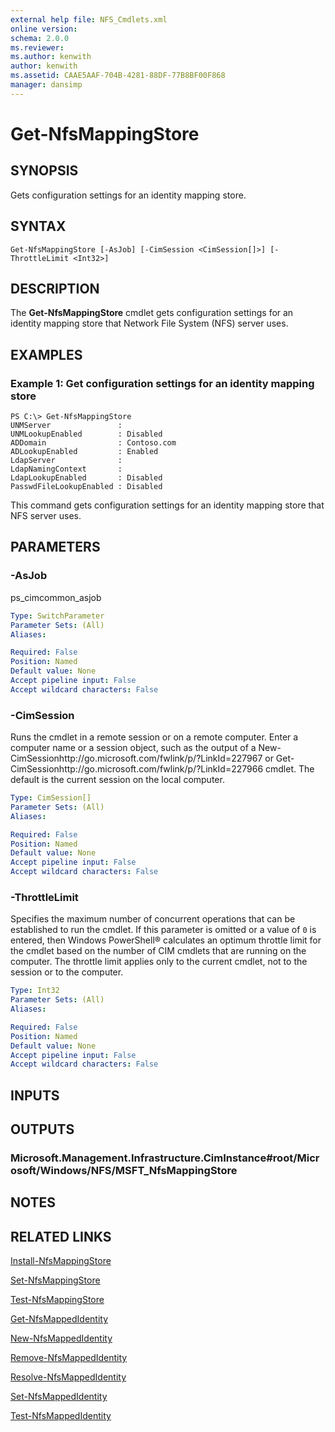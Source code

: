 ```yaml
---
external help file: NFS_Cmdlets.xml
online version: 
schema: 2.0.0
ms.reviewer:
ms.author: kenwith
author: kenwith
ms.assetid: CAAE5AAF-704B-4281-88DF-77B8BF00F868
manager: dansimp
---
```


# Get-NfsMappingStore

## SYNOPSIS
Gets configuration settings for an identity mapping store.

## SYNTAX

```
Get-NfsMappingStore [-AsJob] [-CimSession <CimSession[]>] [-ThrottleLimit <Int32>]
```

## DESCRIPTION
The **Get-NfsMappingStore** cmdlet gets configuration settings for an identity mapping store that Network File System (NFS) server uses.

## EXAMPLES

### Example 1: Get configuration settings for an identity mapping store
```
PS C:\> Get-NfsMappingStore
UNMServer               :
UNMLookupEnabled        : Disabled
ADDomain                : Contoso.com
ADLookupEnabled         : Enabled
LdapServer              :
LdapNamingContext       :
LdapLookupEnabled       : Disabled
PasswdFileLookupEnabled : Disabled
```

This command gets configuration settings for an identity mapping store that NFS server uses.

## PARAMETERS

### -AsJob
ps_cimcommon_asjob

```yaml
Type: SwitchParameter
Parameter Sets: (All)
Aliases: 

Required: False
Position: Named
Default value: None
Accept pipeline input: False
Accept wildcard characters: False
```

### -CimSession
Runs the cmdlet in a remote session or on a remote computer.
Enter a computer name or a session object, such as the output of a New-CimSessionhttp://go.microsoft.com/fwlink/p/?LinkId=227967 or Get-CimSessionhttp://go.microsoft.com/fwlink/p/?LinkId=227966 cmdlet.
The default is the current session on the local computer.

```yaml
Type: CimSession[]
Parameter Sets: (All)
Aliases: 

Required: False
Position: Named
Default value: None
Accept pipeline input: False
Accept wildcard characters: False
```

### -ThrottleLimit
Specifies the maximum number of concurrent operations that can be established to run the cmdlet.
If this parameter is omitted or a value of `0` is entered, then Windows PowerShell® calculates an optimum throttle limit for the cmdlet based on the number of CIM cmdlets that are running on the computer.
The throttle limit applies only to the current cmdlet, not to the session or to the computer.

```yaml
Type: Int32
Parameter Sets: (All)
Aliases: 

Required: False
Position: Named
Default value: None
Accept pipeline input: False
Accept wildcard characters: False
```

## INPUTS

## OUTPUTS

### Microsoft.Management.Infrastructure.CimInstance#root/Microsoft/Windows/NFS/MSFT_NfsMappingStore

## NOTES

## RELATED LINKS

[Install-NfsMappingStore](./Install-NfsMappingStore.md)

[Set-NfsMappingStore](./Set-NfsMappingStore.md)

[Test-NfsMappingStore](./Test-NfsMappingStore.md)

[Get-NfsMappedIdentity](./Get-NfsMappedIdentity.md)

[New-NfsMappedIdentity](./New-NfsMappedIdentity.md)

[Remove-NfsMappedIdentity](./Remove-NfsMappedIdentity.md)

[Resolve-NfsMappedIdentity](./Resolve-NfsMappedIdentity.md)

[Set-NfsMappedIdentity](./Set-NfsMappedIdentity.md)

[Test-NfsMappedIdentity](./Test-NfsMappedIdentity.md)
